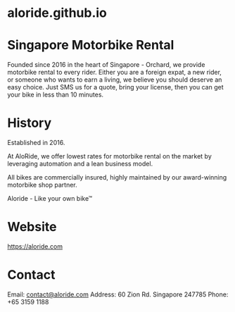 # aloride.github.io

# Singapore Motorbike Rental

Founded since 2016 in the heart of Singapore - Orchard, we provide motorbike rental to every rider. Either you are a foreign expat, a new rider, or someone who wants to earn a living, we believe you should deserve an easy choice. Just SMS us for a quote, bring your license, then you can get your bike in less than 10 minutes.

# History

Established in 2016.

At AloRide, we offer lowest rates for motorbike rental on the market by leveraging automation and a lean business model.

All bikes are commercially insured, highly maintained by our award-winning motorbike shop partner.

Aloride - Like your own bike™

# Website
https://aloride.com

# Contact
Email: contact@aloride.com
Address: 60 Zion Rd. Singapore 247785
Phone: +65 3159 1188